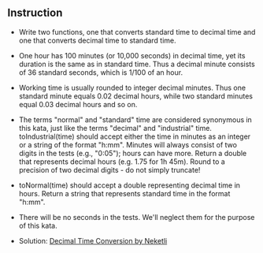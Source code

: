 ## Instruction

- Write two functions, one that converts standard time to decimal time and one that converts decimal time to standard time.

- One hour has 100 minutes (or 10,000 seconds) in decimal time, yet its duration is the same as in standard time. Thus a decimal minute consists of 36 standard seconds, which is 1/100 of an hour.
- Working time is usually rounded to integer decimal minutes. Thus one standard minute equals 0.02 decimal hours, while two standard minutes equal 0.03 decimal hours and so on.
- The terms "normal" and "standard" time are considered synonymous in this kata, just like the terms "decimal" and "industrial" time.
toIndustrial(time) should accept either the time in minutes as an integer or a string of the format "h:mm". Minutes will always consist of two digits in the tests (e.g., "0:05"); hours can have more. Return a double that represents decimal hours (e.g. 1.75 for 1h 45m). Round to a precision of two decimal digits - do not simply truncate!
- toNormal(time) should accept a double representing decimal time in hours. Return a string that represents standard time in the format "h:mm".
- There will be no seconds in the tests. We'll neglect them for the purpose of this kata.

- Solution: [Decimal Time Conversion by Neketli](https://www.codewars.com/kumite/new?group_id=64a6cd508057eb00010e4742&review_id=64a6b2b57173a80001ef59c1)
